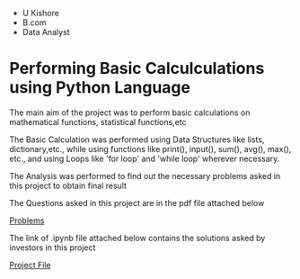 - U Kishore
- B.com
- Data Analyst

# Performing Basic Calculculations using Python Language

The main aim of the project was to perform basic calculations on mathematical functions, statistical functions,etc

The Basic Calculation was performed using Data Structures like lists, dictionary,etc., while using functions like print(), input(), sum(), avg(), max(), etc., and using Loops like 'for loop' and 'while loop' wherever necessary. 

The Analysis was performed to find out the necessary problems asked in this project to obtain final result 

The Questions asked in this project are in the pdf file attached below

[Problems](https://github.com/ukishore33/Performing-Basic-Calculculations-using-Python-Language/blob/main/Questions%20asked%20By%20The%20Investors.pdf)

The link of .ipynb file attached below contains the solutions asked by investors in this project

[Project File](https://github.com/ukishore33/Performing-Basic-Calculculations-using-Python-Language/blob/main/Performing%20Basic%20Calculations%20using%20Python%20Language.ipynb)
